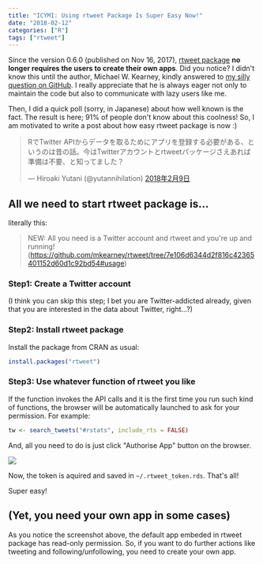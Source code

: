 ```yaml
---
title: "ICYMI: Using rtweet Package Is Super Easy Now!"
date: "2018-02-12"
categories: ["R"]
tags: ["rtweet"]
---
```


Since the version 0.6.0 (published on Nov 16, 2017), [rtweet package](https://cran.r-project.org/package=rtweet) **no longer requires the users to create their own apps**. Did you notice? I didn't know this until the author, Michael W. Kearney, kindly answered to [my silly question on GitHub](https://github.com/mkearney/rtweet/issues/167). I really appreciate that he is always eager not only to maintain the code but also to communicate with lazy users like me.

Then, I did a quick poll (sorry, in Japanese) about how well known is the fact. The result is here; 91% of people don't know about this coolness! So, I am motivated to write a post about how easy rtweet package is now :)

<blockquote class="twitter-tweet" data-lang="ja"><p lang="ja" dir="ltr">RでTwitter APIからデータを取るためにアプリを登録する必要がある、というのは昔の話。今はTwitterアカウントとrtweetパッケージさえあれば準備は不要、と知ってました？</p>&mdash; Hiroaki Yutani (@yutannihilation) <a href="https://twitter.com/yutannihilation/status/961814194570985472?ref_src=twsrc%5Etfw">2018年2月9日</a></blockquote>
<script async src="https://platform.twitter.com/widgets.js" charset="utf-8"></script>

## All we need to start rtweet package is...

literally this:

> NEW: All you need is a Twitter account and rtweet and you're up and running!
(https://github.com/mkearney/rtweet/tree/7e106d6344d2f816c42365401152d60d1c92bd54#usage)

### Step1: Create a Twitter account

(I think you can skip this step; I bet you are Twitter-addicted already, given that you are interested in the data about Twitter, right...?)

### Step2: Install rtweet package

Install the package from CRAN as usual:

```r
install.packages("rtweet")
```

### Step3: Use whatever function of rtweet you like

If the function invokes the API calls and it is the first time you run such kind of functions, the browser will be automatically launched to ask for your permission. For example:

```r
tw <- search_tweets("#rstats", include_rts = FALSE)
```

And, all you need to do is just click "Authorise App" button on the browser.

![](/images/2018-02-12-rtweet.png)

Now, the token is aquired and saved in `~/.rtweet_token.rds`. That's all!

Super easy!

## (Yet, you need your own app in some cases)

As you notice the screenshot above, the default app embeded in rtweet package has read-only permission. So, if you want to do further actions like tweeting and following/unfollowing, you need to create your own app.
